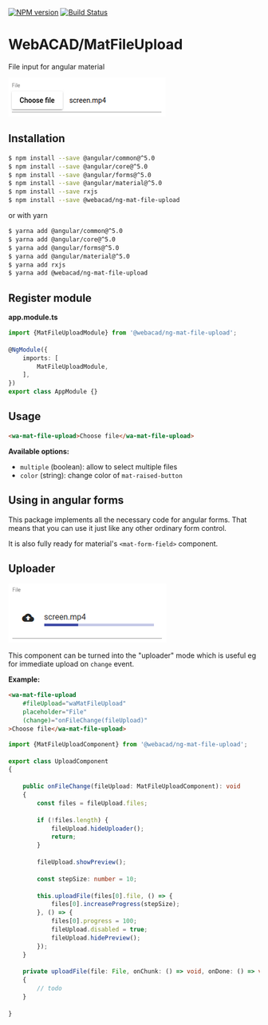 [![NPM version](https://img.shields.io/npm/v/@webacad/ng-mat-file-upload.svg?style=flat-square)](https://www.npmjs.com/package/@webacad/ng-mat-file-upload)
[![Build Status](https://img.shields.io/travis/Web-ACAD/ng-mat-file-upload.svg?style=flat-square)](https://travis-ci.org/Web-ACAD/ng-mat-file-upload)

# WebACAD/MatFileUpload

File input for angular material

![default style](./docs/default.png)

## Installation

```bash
$ npm install --save @angular/common@^5.0
$ npm install --save @angular/core@^5.0
$ npm install --save @angular/forms@^5.0
$ npm install --save @angular/material@^5.0
$ npm install --save rxjs
$ npm install --save @webacad/ng-mat-file-upload
```

or with yarn

```bash
$ yarna add @angular/common@^5.0
$ yarna add @angular/core@^5.0
$ yarna add @angular/forms@^5.0
$ yarna add @angular/material@^5.0
$ yarna add rxjs
$ yarna add @webacad/ng-mat-file-upload
```

## Register module

**app.module.ts**

```typescript
import {MatFileUploadModule} from '@webacad/ng-mat-file-upload';

@NgModule({
    imports: [
        MatFileUploadModule,
    ],
})
export class AppModule {}
```

## Usage

```html
<wa-mat-file-upload>Choose file</wa-mat-file-upload>
```

**Available options:**

* `multiple` (boolean): allow to select multiple files
* `color` (string): change color of `mat-raised-button`

## Using in angular forms

This package implements all the necessary code for angular forms. That means that you can use it just like any other 
ordinary form control.

It is also fully ready for material's `<mat-form-field>` component.

## Uploader

![uploader](./docs/uploader.png)

This component can be turned into the "uploader" mode which is useful eg for immediate upload on `change` event.

**Example:**

```html
<wa-mat-file-upload
    #fileUpload="waMatFileUpload"
    placeholder="File"
    (change)="onFileChange(fileUpload)"
>Choose file</wa-mat-file-upload>
```

```typescript
import {MatFileUploadComponent} from '@webacad/ng-mat-file-upload';

export class UploadComponent
{
    
    public onFileChange(fileUpload: MatFileUploadComponent): void
    {
        const files = fileUpload.files;
        
        if (!files.length) {
            fileUpload.hideUploader();
            return;
        }
        
        fileUpload.showPreview();
        
        const stepSize: number = 10;
        
        this.uploadFile(files[0].file, () => {
            files[0].increaseProgress(stepSize);
        }, () => {
            files[0].progress = 100;
            fileUpload.disabled = true;
            fileUpload.hidePreview();
        });
    }
    
    private uploadFile(file: File, onChunk: () => void, onDone: () => void): void
    {
        // todo
    }
    
}
```
